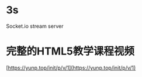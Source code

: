 # 3s
Socket.io stream server 


# 完整的HTML5教学课程视频 

[https://yunp.top/init/p/v/1](https://yunp.top/init/p/v/1) 

